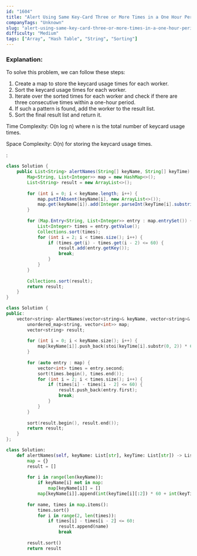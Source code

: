 ```yaml
---
id: "1604"
title: "Alert Using Same Key-Card Three or More Times in a One Hour Period"
companyTags: "Unknown"
slug: "alert-using-same-key-card-three-or-more-times-in-a-one-hour-period"
difficulty: "Medium"
tags: ["Array", "Hash Table", "String", "Sorting"]
---
```


### Explanation:
To solve this problem, we can follow these steps:
1. Create a map to store the keycard usage times for each worker.
2. Sort the keycard usage times for each worker.
3. Iterate over the sorted times for each worker and check if there are three consecutive times within a one-hour period.
4. If such a pattern is found, add the worker to the result list.
5. Sort the final result list and return it.

Time Complexity: O(n log n) where n is the total number of keycard usage times.

Space Complexity: O(n) for storing the keycard usage times.

:

```java
class Solution {
    public List<String> alertNames(String[] keyName, String[] keyTime) {
        Map<String, List<Integer>> map = new HashMap<>();
        List<String> result = new ArrayList<>();
        
        for (int i = 0; i < keyName.length; i++) {
            map.putIfAbsent(keyName[i], new ArrayList<>());
            map.get(keyName[i]).add(Integer.parseInt(keyTime[i].substring(0, 2)) * 60 + Integer.parseInt(keyTime[i].substring(3)));
        }
        
        for (Map.Entry<String, List<Integer>> entry : map.entrySet()) {
            List<Integer> times = entry.getValue();
            Collections.sort(times);
            for (int i = 2; i < times.size(); i++) {
                if (times.get(i) - times.get(i - 2) <= 60) {
                    result.add(entry.getKey());
                    break;
                }
            }
        }
        
        Collections.sort(result);
        return result;
    }
}
```

```cpp
class Solution {
public:
    vector<string> alertNames(vector<string>& keyName, vector<string>& keyTime) {
        unordered_map<string, vector<int>> map;
        vector<string> result;
        
        for (int i = 0; i < keyName.size(); i++) {
            map[keyName[i]].push_back(stoi(keyTime[i].substr(0, 2)) * 60 + stoi(keyTime[i].substr(3)));
        }
        
        for (auto entry : map) {
            vector<int> times = entry.second;
            sort(times.begin(), times.end());
            for (int i = 2; i < times.size(); i++) {
                if (times[i] - times[i - 2] <= 60) {
                    result.push_back(entry.first);
                    break;
                }
            }
        }
        
        sort(result.begin(), result.end());
        return result;
    }
};
```

```python
class Solution:
    def alertNames(self, keyName: List[str], keyTime: List[str]) -> List[str]:
        map = {}
        result = []
        
        for i in range(len(keyName)):
            if keyName[i] not in map:
                map[keyName[i]] = []
            map[keyName[i]].append(int(keyTime[i][:2]) * 60 + int(keyTime[i][3:]))
        
        for name, times in map.items():
            times.sort()
            for i in range(2, len(times)):
                if times[i] - times[i - 2] <= 60:
                    result.append(name)
                    break
        
        result.sort()
        return result
```